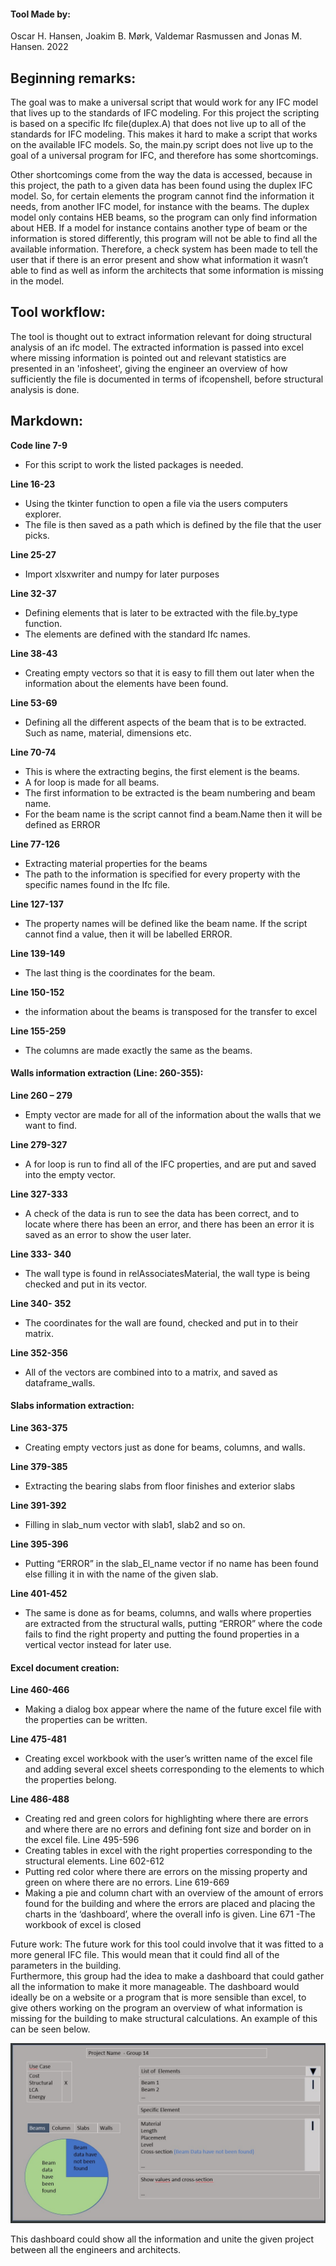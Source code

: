 #### Tool Made by:
Oscar H. Hansen, Joakim B. Mørk, Valdemar Rasmussen and Jonas M. Hansen. 2022
 
## Beginning remarks:  
The goal was to make a universal script that would work for any IFC model that lives up to the standards of IFC modeling. 
For this project the scripting is based on a specific Ifc file(duplex.A) that does not live up to all of the standards for IFC modeling. This makes it hard to make a script that works on the available IFC models. So, the main.py script does not live up to the goal of a universal program for IFC, and therefore has some shortcomings.

Other shortcomings come from the way the data is accessed, because in this project, the path to a given data has been found using the duplex IFC model. So, for certain elements the program cannot find the information it needs, from another IFC model, for instance with the beams. The duplex model only contains HEB beams, so the program can only find information about HEB. If a model for instance contains another type of beam or the information is stored differently, this program will not be able to find all the available information. Therefore, a check system has been made to tell the user that if there is an error present and show what information it wasn’t able to find as well as inform the architects that some information is missing in the model. 

## Tool workflow:
The tool is thought out to extract information relevant for doing structural analysis of an ifc model. The extracted information is passed into excel where missing information is pointed out and relevant statistics are presented in an 'infosheet', giving the engineer an overview of how sufficiently the file is documented in terms of ifcopenshell, before structural analysis is done. 

## Markdown:
**Code line 7-9**
- For this script to work the listed packages is needed.  
 
**Line 16-23**
- Using the tkinter function to open a file via the users computers explorer.  
- The file is then saved as a path which is defined by the file that the user picks.  
 
**Line 25-27**
- Import xlsxwriter and numpy for later purposes 
 
**Line 32-37**
- Defining elements that is later to be extracted with the file.by_type function.  
- The elements are defined with the standard Ifc names.  
 
 
**Line 38-43**
- Creating empty vectors so that it is easy to fill them out later when the  
  information about the elements have been found.  
 
**Line 53-69**
- Defining all the different aspects of the beam that is to be extracted. Such as 
  name, material, dimensions etc.  
 
**Line 70-74**
- This is where the extracting begins, the first element is the beams.   
- A for loop is made for all beams.  
- The first information to be extracted is the beam numbering and beam name.  
- For the beam name is the script cannot find a beam.Name then it will be defined as ERROR 
 
**Line 77-126**
- Extracting material properties for the beams 
- The path to the information is specified for every property with the specific names found in the Ifc file.  
 
**Line 127-137**
- The property names will be defined like the beam name. If the script cannot find a value, then it will be labelled ERROR. 
 
**Line 139-149**
- The last thing is the coordinates for the beam.  
 
**Line 150-152**
- the information about the beams is transposed for the transfer to excel 
 
**Line 155-259**
- The columns are made exactly the same as the beams.  
 
 

#### Walls information extraction (Line: 260-355):
**Line 260 – 279**
- Empty vector are made for all of the information about the walls that we want to find. 

**Line  279-327**
- A for loop is run to find all of the IFC properties, and are put and saved into the empty vector.

**Line 327-333**
- A check of the data is run to see the data has been correct, and to locate where there has been an error, and there has been an error it is saved as an error to show the user later.

**Line 333- 340**
- The wall type is found in relAssociatesMaterial, the wall type is being checked and put in its vector.

**Line 340- 352**
- The coordinates for the wall are found, checked and put in to their matrix.

**Line 352-356**
- All of the vectors are combined into to a matrix, and saved as dataframe_walls. 


#### Slabs information extraction:
**Line 363-375**
- Creating empty vectors just as done for beams, columns, and walls. 

**Line 379-385**
- Extracting the bearing slabs from floor finishes and exterior slabs 

**Line 391-392**
- Filling in slab_num vector with slab1, slab2 and so on. 

**Line 395-396**
- Putting “ERROR” in the slab_El_name vector if no name has been found else filling it in with the name of the given slab. 

**Line 401-452**
- The same is done as for beams, columns, and walls where properties are extracted from the structural walls, putting “ERROR” where the code fails to find the right property and putting the found properties in a vertical vector instead for later use. 

#### Excel document creation:
**Line 460-466**
- Making a dialog box appear where the name of the future excel file with the properties can be written. 

**Line 475-481**
- Creating excel workbook with the user’s written name of the excel file and adding several excel sheets corresponding to the elements to which the properties belong.

**Line 486-488**
- Creating red and green colors for highlighting where there are errors and where there are no errors and defining font size and border on in the excel file. 
Line 495-596 
- Creating tables in excel with the right properties corresponding to the structural elements. 
Line 602-612 
- Putting red color where there are errors on the missing property and green on where there are no errors. 
Line 619-669 
- Making a pie and column chart with an overview of the amount of errors found for the building and where the errors are placed and placing the charts in the ‘dashboard’, where the overall info is given. 
Line 671 
-The workbook of excel is closed 
 
 
Future work: 
The future work for this tool could involve that it was fitted to a more general IFC file. This would mean that it could find all of the parameters in the building.  
Furthermore, this group had the idea to make a dashboard that could gather all the information to make it more manageable. The dashboard would ideally be on a website or a program that is more sensible than excel, to give others working on the program an overview of what information is missing for the building to make structural calculations. 
An example of this can be seen below.  
 
<IMG src="IMG_folder/Dashboard.jpg"> 
 
This dashboard could show all the information and unite the given project between all the engineers and architects.  
 
 
